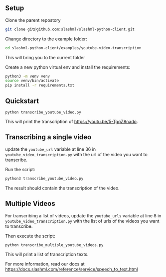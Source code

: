 
## Setup

Clone the parent repostory 


```bash
git clone git@github.com:slashml/slashml-python-client.git
```

Change directory to the example folder:

```bash
cd slashml-python-client/examples/youtube-video-transcription
```

This will bring you to the current folder


Create a new python virtual env and install the requirements:

```bash
python3 -m venv venv
source venv/bin/activate
pip install -r requirements.txt
```

## Quickstart

```
python transcribe_youtube_video.py
```

This will print the transcription of https://youtu.be/5-TgqZ8nado. 



## Transcribing a single video
update the `youtube_url` variable at line 36 in `youtube_video_transcription.py` with the url of the video you want to transcribe.

Run the script:

```bash
python3 transcribe_youtube_video.py
```
The result should contain the transcription of the video.

## Multiple Videos
For transcribing a list of videos, update the `youtube_urls` variable at line 8 in `youtube_video_transcription.py` with the list of urls of the videos you want to transcribe.

Then execute the script:

```bash
python transcribe_multiple_youtube_videos.py
```

This will print a list of transcription texts.


For more information, read our docs at https://docs.slashml.com/reference/service/speech_to_text.html
